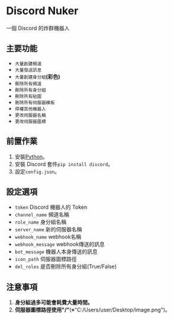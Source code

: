 # Discord Nuker
一個 Discord 的炸群機器人
## 主要功能
- `大量創建頻道`
- `大量發送訊息`
- `大量創建身分組`**(彩色)**
- `刪除所有頻道`
- `刪除所有身分組`
- `刪除所有貼圖`
- `刪除所有伺服器模板`
- `停權其他機器人`
- `更改伺服器名稱`
- `更改伺服器圖標`
## 前置作業
1. 安裝[Python](https://www.python.org/downloads/)。
2. 安裝 Discord 套件```pip install discord```。
5. 設定`config.json`。
## 設定選項
- `token` Discord 機器人的 Token
- `channel_name` 頻道名稱
- `role_name` 身分組名稱
- `server_name` 新的伺服器名稱
- `webhook_name` webhook名稱
- `webhook_message` webhook傳送的訊息
- `bot_message` 機器人本身傳送的訊息
- `icon_path` 伺服器圖標路徑
- `del_roles` 是否刪除所有身分組(True/False)
## 注意事項
1. **身分組過多可能會耗費大量時間。**
2. **伺服器圖標路徑使用"/"**(※"C:/Users/user/Desktop/image.png")。
